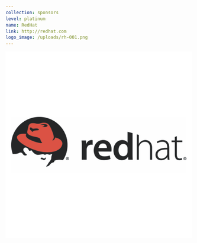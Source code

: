 ```yaml
---
collection: sponsors
level: platinum
name: RedHat
link: http://redhat.com
logo_image: /uploads/rh-001.png
---
```



![](/uploads/versions/rh-001---x----600-600x---.png)